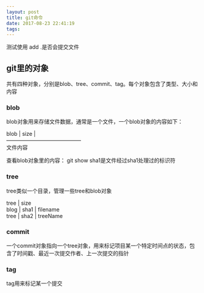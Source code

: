 ```yaml
---
layout: post
title: git命令
date: 2017-08-23 22:41:19
tags:
---
```

测试使用 add .是否会提交文件

## git里的对象
共有四种对象，分别是blob、tree、commit、tag。每个对象包含了类型、大小和内容
### blob
blob对象用来存储文件数据，通常是一个文件，一个blob对象的内容如下：

blob | size |       
——————————————      
文件内容

查看blob对象里的内容： git show <SHA1>  sha1是文件经过sha1处理过的标识符
<!-- more -->
### tree
tree类似一个目录，管理一些tree和blob对象

tree | size     
blog | sha1 | filename      
tree | sha2 | treeName  


### commit
一个commit对象指向一个tree对象，用来标记项目某一个特定时间点的状态，包含了时间戳、最近一次提交作者、上一次提交的指针


### tag
tag用来标记某一个提交